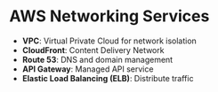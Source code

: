 # AWS Networking Services

- **VPC**: Virtual Private Cloud for network isolation
- **CloudFront**: Content Delivery Network
- **Route 53**: DNS and domain management
- **API Gateway**: Managed API service
- **Elastic Load Balancing (ELB)**: Distribute traffic
